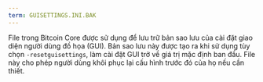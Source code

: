 ```yaml
---
term: GUISETTINGS.INI.BAK
---
```


File trong Bitcoin Core được sử dụng để lưu trữ bản sao lưu của cài đặt giao diện người dùng đồ họa (GUI). Bản sao lưu này được tạo ra khi sử dụng tùy chọn `-resetguisettings`, làm cài đặt GUI trở về giá trị mặc định ban đầu. File này cho phép người dùng khôi phục lại cấu hình trước đó của họ nếu cần thiết.